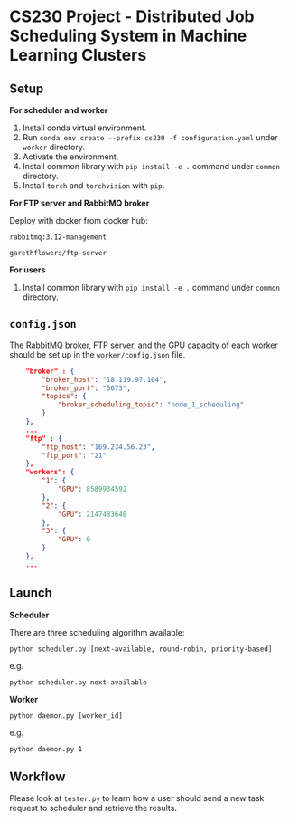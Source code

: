 # CS230 Project - Distributed Job Scheduling System in Machine Learning Clusters

## Setup

**For scheduler and worker**

1. Install conda virtual environment.
2. Run `conda env create --prefix cs230 -f configuration.yaml` under `worker` directory.
3. Activate the environment.
4. Install common library with `pip install -e .` command under `common` directory.
5. Install `torch` and `torchvision` with `pip`.

**For FTP server and RabbitMQ broker**

Deploy with docker from docker hub:

`rabbitmq:3.12-management`

`garethflowers/ftp-server`

**For users**

1. Install common library with `pip install -e .` command under `common` directory.

## `config.json`

The RabbitMQ broker, FTP server, and the GPU capacity of each worker should be set up in the `worker/config.json` file.
```json
    "broker" : {
        "broker_host": "18.119.97.104",
        "broker_port": "5673",
        "topics": {
            "broker_scheduling_topic": "node_1_scheduling"
        }
    },
    ...
    "ftp" : {
        "ftp_host": "169.234.56.23",
        "ftp_port": "21"
    },
    "workers": {
        "1": {
            "GPU": 8589934592
        },
        "2": {
            "GPU": 2147483648
        },
        "3": {
            "GPU": 0
        }
    },
    ...
```
## Launch

**Scheduler**

There are three scheduling algorithm available:

```python scheduler.py [next-available, round-robin, priority-based]```

e.g.

```python scheduler.py next-available```

**Worker**

```python daemon.py [worker_id]```

e.g.

```python daemon.py 1```

## Workflow

Please look at `tester.py` to learn how a user should send a new task request to scheduler and retrieve the results.

